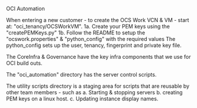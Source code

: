 OCI Automation

When entering a new customer - to create the OCS Work VCN & VM - start at:
"oci_tenancy/OCSWorkVM".
   1a.  Create your PEM keys using the "createPEMKeys.py"
   1b. Follow the README to setup the "ocswork.properties" & "python_config" with the required values
       The python_config sets up the user, tenancy, fingerprint and private key file.


The CoreInfra & Governance have the key infra components that we use for OCI build outs.

The "oci_automation" directory has the server control scripts.

The utility scripts directory is a staging area for scripts that are reusable by other team members - such as
a.  Starting & stopping servers
b.  creating PEM keys on a linux host.
c.  Updating instance display names.

